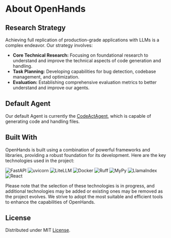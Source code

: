 # About OpenHands

## Research Strategy

Achieving full replication of production-grade applications with LLMs is a complex endeavor. Our strategy involves:

- **Core Technical Research:** Focusing on foundational research to understand and improve the technical aspects of code generation and handling.
- **Task Planning:** Developing capabilities for bug detection, codebase management, and optimization.
- **Evaluation:** Establishing comprehensive evaluation metrics to better understand and improve our agents.

## Default Agent

Our default Agent is currently the [CodeActAgent](agents), which is capable of generating code and handling files.

## Built With

OpenHands is built using a combination of powerful frameworks and libraries, providing a robust foundation for its
development. Here are the key technologies used in the project:

![FastAPI](https://img.shields.io/badge/FastAPI-black?style=for-the-badge) ![uvicorn](https://img.shields.io/badge/uvicorn-black?style=for-the-badge) ![LiteLLM](https://img.shields.io/badge/LiteLLM-black?style=for-the-badge) ![Docker](https://img.shields.io/badge/Docker-black?style=for-the-badge) ![Ruff](https://img.shields.io/badge/Ruff-black?style=for-the-badge) ![MyPy](https://img.shields.io/badge/MyPy-black?style=for-the-badge) ![LlamaIndex](https://img.shields.io/badge/LlamaIndex-black?style=for-the-badge) ![React](https://img.shields.io/badge/React-black?style=for-the-badge)

Please note that the selection of these technologies is in progress, and additional technologies may be added or
existing ones may be removed as the project evolves. We strive to adopt the most suitable and efficient tools to
enhance the capabilities of OpenHands.

## License

Distributed under MIT [License](https://github.com/All-Hands-AI/OpenHands/blob/main/LICENSE).
